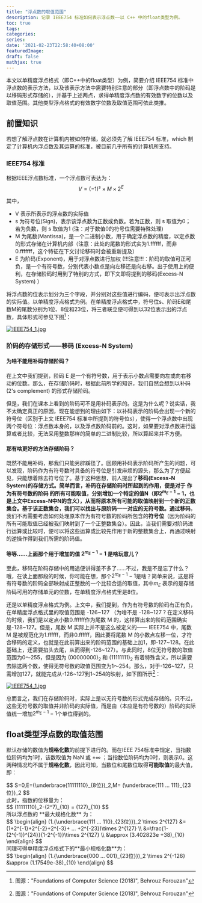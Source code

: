 ```yaml
---
title: "浮点数的取值范围"
description: 记录 IEEE754 标准如何表示浮点数——以 C++ 中的float类型为例。
toc: true
tags: 
categories:
series:
date: '2021-02-23T22:58:40+08:00'
featuredImage:
draft: false
mathjax: true
---
```






本文以单精度浮点格式（即C++中的float类型）为例，简要介绍 IEEE754 标准中浮点数的表示方法，以及该表示方法中需要特别注意的部分（即浮点数中的阶码是以移码形式存储的），并基于上述两点，求得单精度浮点数的有效数字的位数以及取值范围。其他类型浮点格式的有效数字位数及取值范围可依此类推。

## 前置知识

若想了解浮点数在计算机内被如何存储，就必须先了解 IEEE754 标准，which 制定了计算机内浮点数及其运算的标准，被目前几乎所有的计算机所支持。

### IEEE754 标准

根据IEEE浮点数标准，一个浮点数可表达为：
$$
V=(-1)^s \times M \times 2^E
$$

其中，

- V 表示所表示的浮点数的实际值
- s 为符号位(Sign)，表示该浮点数为正数或负数。若为正数，则 s 取值为0；若为负数，则 s 取值为1 (注：对于数值0的符号位需要特殊处理)
- M 为尾数(Mantissa)，是一个二进制小数，用于确定浮点数的精度，以定点数的形式存储在计算机内部（注意：此处的尾数的形式实为1.ffffff，而非0.fffffff，这个特征在下文讨论移码时会被重新提及）
- E 为阶码(Exponent)，用于对浮点数进行加权 (!!!注意!!!：阶码的取值可正可负，是一个有符号数，分别代表小数点是向左移还是向右移。出于使用上的便利，在存储阶码时用到了特别的方式，即下文即将提到的移码(Excess-N System) ）

将浮点数的位表示划分为三个字段，并分别对这些值进行编码，便可表示出浮点数的实际值。以单精度浮点格式为例。在单精度浮点格式中，符号位s、阶码E和尾数M的尾数分别为1位、8位和23位，将三者联立便可得到以32位表示出的浮点数，具体形式可参见下图[^1]：

<a href="https://smms.app/image/bOQYmsygdRkIa2q" target="_blank"><img src="https://s2.loli.net/2022/10/09/bOQYmsygdRkIa2q.jpg" alt="IEEE754_1.jpg"></a>

### 阶码的存储形式——移码 (Excess-N System)

#### 为啥不能用补码存储阶码？

在上文中我们提到，阶码 E 是一个有符号数，用于表示小数点需要向左或向右移动的位数。那么，在存储阶码时，根据此前所学的知识，我们自然会想到以补码 (2's complement) 的形式存储阶码。

但是，我们在课本上看到的阶码可不是用补码表示的。这是为什么呢？说实话，我不太确定真正的原因，现在能想到的理由如下：以补码表示的阶码会出现一个新的符号位（区别于上文 IEEE754 标准中所提到的符号位s），使得一个浮点数中出现两个符号位：浮点数本身的，以及浮点数阶码前的。这时，如果要对浮点数进行运算或者比较，无法采用整数那样的简单的二进制比较，所以算起来并不方便。

#### 那有啥更好的方法存储阶码？

既然不能用补码，那我们只能另辟蹊径了。回顾用补码表示阶码所产生的问题，可以发现，阶码作为有符号数时具备的符号位是引发麻烦的源头，那么为了方便起见，只能想着除去符号位了。基于这种思想，前人提出了**移码(Excess-N System)**的存储方式。简单而言，补码在存储阶码时所起到的作用，便是对于 作为有符号数的阶码 的所有可能取值，分别增加一个特定的值N（即$2^{m_E-1}-1$，也是上文中Excess-N中N的含义），从而将原本所有可能的取值映射到一个新的正数集合。基于该正数集合，我们可以找出与原阶码一一对应的无符号数。通过**移码**，我们不再需要考虑如何处理原本作为有符号数的阶码所包含的**符号位**（因为阶码的所有可能取值已经被我们映射到了一个正整数集合）。因此，当我们需要对阶码进行运算或比较时，便可以将这些运算或比较先作用于新的整数集合上，再通过映射的逆操作得到我们所需的阶码值。

#### 等等……上面那个用于增加的值 $2^{m_E-1}-1$ 是啥玩意儿？

至此，移码在阶码存储中的用途便讲得差不多了……不过，我是不是忘了什么？哦，在读上面那段的时候，你可能在想，那个$2^{m_E-1}-1$是啥？简单来说，这是将有符号数的阶码全部映射成正整数的一个比较合适的取值，其中$m_E$ 表示的是存储阶码可用的存储单元的位数，在单精度浮点格式里是8位。

还是以单精度浮点格式为例。上文中，我们提到，作为有符号数的阶码有正有负，在单精度浮点格式里的取值范围是 -126~127 （为啥不是 -128~127 ? 在定义移码的时候，我们是以定点小数0.ffffff作为尾数 M 的，这样算出来的阶码范围确实是-128~127。但是，尾数 M 实际上并不是这么被定义的—— IEEE754 中，尾数 M 是被规范化为1.ffffff，而非0.ffffff，因此要将尾数 M 的小数点左移一位，才符合移码的定义，也就是在此前算出来的阶码范围的基础上加1，即-127~128。在此基础上，还需要掐头去尾，从而得到-126~127）。与此同时，8位无符号数的取值范围为0～255，但是因为 $(0000 0000)_2$ 和 $(1111 1111)_2$ 有着特殊含义，所以需要去除这两个数，使得无符号数的取值范围变为1～254。那么，对于-126~127，只需增加127，就能完成从-126~127到1~254的映射，如下图所示[^2]：

<a href="https://smms.app/image/bOQYmsygdRkIa2q" target="_blank"><img src="https://s2.loli.net/2022/10/09/bOQYmsygdRkIa2q.jpg" alt="IEEE754_1.jpg"></a>

总而言之，我们在存储阶码时，实际上是以无符号数的形式完成存储的。只不过，这些无符号数的取值并非阶码的实际值，而是由（本应是有符号数的）阶码的实际值统一增加$2^{m_E-1}-1$个单位得到的。

## float类型浮点数的取值范围

默认存储的数值为**规格化数**的前提下进行的。而在IEEE 754标准中规定，当指数位阶码均为1时，该数取值为 NaN 或 $\pm \infty$ ；当指数位阶码均为0时，则表示0。这两种情况均不属于**规格化数**，因此可知，当数位和尾数位取得**可能取值**的最大值，即：
<div>
$$
S=0,E=(\underbrace{11111110}_{8位})_2,M= (\underbrace{111 ... 111}_{23位})_2
$$
</div>
此时，指数的位移量为：
<div>
$$
(11111110)_2-(2^7)_{10} = (127)_{10}
$$
</div>
所以浮点数的 **最大规格化数** 为：
<div>
$$
\begin{align}  (1.{\underbrace{111 ... 110}_{23位}})_2 \times 2^{127}   &= (1+2^{-1}+2^{-2}+2^{-3}+ ... +2^{-23})\times 2^{127}  \\ &=\frac{1-(2^{-1})^{24}}{1-2^{-1}}\times 2^{127}  \\ &\approx (3.402823e +38)_{10}  \end{align}
$$
</div>
同理可得单精度浮点格式下的**最小规格化数**为：
<div>
$$
\begin{align}  (1.{\underbrace{000 ... 001}_{23位}})_2 \times 2^{-126}    &\approx (1.17549e-38)_{10}  \end{align}
$$
</div>

[^1]: 图源："Foundations of Computer Science (2018)", Behrouz Forouzan"
[^2]: 图源："Foundations of Computer Science (2018)", Behrouz Forouzan"
